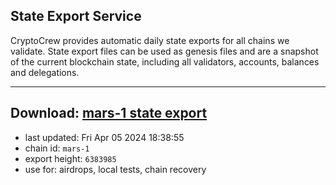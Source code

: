 ## State Export Service
CryptoCrew provides automatic daily state exports for all chains we validate. State export files can be used as genesis files and are a snapshot of the current blockchain state, including all validators, accounts, balances and delegations.

---
**Download: [mars-1 state export](https://dl-eu2.ccvalidators.com/SERVICE/mars/mars-1_export_6383985.json)**
---

- last updated: Fri Apr 05 2024 18:38:55
- chain id: `mars-1`
- export height: `6383985`
- use for: airdrops, local tests, chain recovery
